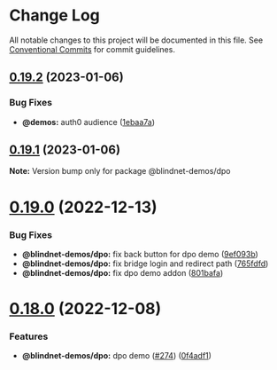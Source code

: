 # Change Log

All notable changes to this project will be documented in this file.
See [Conventional Commits](https://conventionalcommits.org) for commit guidelines.

## [0.19.2](https://github.com/blindnet-io/privacy-components-web/compare/v0.19.1...v0.19.2) (2023-01-06)

### Bug Fixes

- **@demos:** auth0 audience ([1ebaa7a](https://github.com/blindnet-io/privacy-components-web/commit/1ebaa7a225e50059cecd12e7dd51e721ca890f1a))

## [0.19.1](https://github.com/blindnet-io/privacy-components-web/compare/v0.19.0...v0.19.1) (2023-01-06)

**Note:** Version bump only for package @blindnet-demos/dpo

# [0.19.0](https://github.com/blindnet-io/privacy-components-web/compare/v0.18.0...v0.19.0) (2022-12-13)

### Bug Fixes

- **@blindnet-demos/dpo:** fix back button for dpo demo ([9ef093b](https://github.com/blindnet-io/privacy-components-web/commit/9ef093b64939c2c0ea2c9d84ab394d7b3f767596))
- **@blindnet-demos/dpo:** fix bridge login and redirect path ([765fdfd](https://github.com/blindnet-io/privacy-components-web/commit/765fdfdd5e8043a273cc075e596c67221e6b755c))
- **@blindnet-demos/dpo:** fix dpo demo addon ([801bafa](https://github.com/blindnet-io/privacy-components-web/commit/801bafa4c630f08f6ea0e16dc372884d8ba8be3a))

# [0.18.0](https://github.com/blindnet-io/privacy-components-web/compare/v0.17.0...v0.18.0) (2022-12-08)

### Features

- **@blindnet-demos/dpo:** dpo demo ([#274](https://github.com/blindnet-io/privacy-components-web/issues/274)) ([0f4adf1](https://github.com/blindnet-io/privacy-components-web/commit/0f4adf17b64cba9e04a9d60e8e68ca43241530e9))
